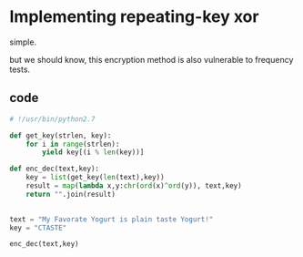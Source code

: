 # Implementing repeating-key xor

simple.

but we should know, this encryption method is also vulnerable to frequency tests.

## code

```python
# !/usr/bin/python2.7

def get_key(strlen, key):
    for i in range(strlen):
        yield key[(i % len(key))]

def enc_dec(text,key):
    key = list(get_key(len(text),key))
    result = map(lambda x,y:chr(ord(x)^ord(y)), text,key)
    return "".join(result)
    

text = "My Favorate Yogurt is plain taste Yogurt!"
key = "CTASTE"

enc_dec(text,key)



```